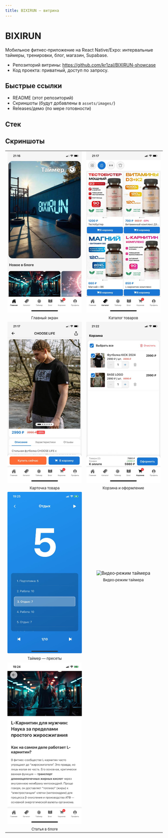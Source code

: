 ```yaml
---
title: BIXIRUN — витрина
---
```


# BIXIRUN

Мобильное фитнес‑приложение на React Native/Expo: интервальные таймеры, тренировки, блог, магазин, Supabase.

- Репозиторий витрины: https://github.com/kr1zal/BIXIRUN-showcase
- Код проекта: приватный, доступ по запросу.

## Быстрые ссылки
- README (этот репозиторий)
- Скриншоты (будут добавлены в `assets/images/`)
- Releases/демо (по мере готовности)

## Стек

## Скриншоты

<table><tr><td align="center" width="50%"><img src="assets/images/main_6_5.jpg" alt="Главный экран" width="100%"/><br/><sub>Главный экран</sub></td><td align="center" width="50%"><img src="assets/images/02-catalog-6_5_v3.jpg" alt="Каталог товаров" width="100%"/><br/><sub>Каталог товаров</sub></td></tr><tr><td align="center" width="50%"><img src="assets/images/03-product-6_5_v3.jpg" alt="Карточка товара" width="100%"/><br/><sub>Карточка товара</sub></td><td align="center" width="50%"><img src="assets/images/04-cart-6_5_v3.jpg" alt="Корзина и оформление" width="100%"/><br/><sub>Корзина и оформление</sub></td></tr><tr><td align="center" width="50%"><img src="assets/images/timerFree.jpg" alt="Таймер — пресеты" width="100%"/><br/><sub>Таймер — пресеты</sub></td><td align="center" width="50%"><img src="assets/images/timer_video.png" alt="Видео‑режим таймера" width="100%"/><br/><sub>Видео‑режим таймера</sub></td></tr><tr><td align="center" width="50%"><img src="assets/images/articl.jpg" alt="Статья в блоге" width="100%"/><br/><sub>Статья в блоге</sub></td><td></td></tr></table>
